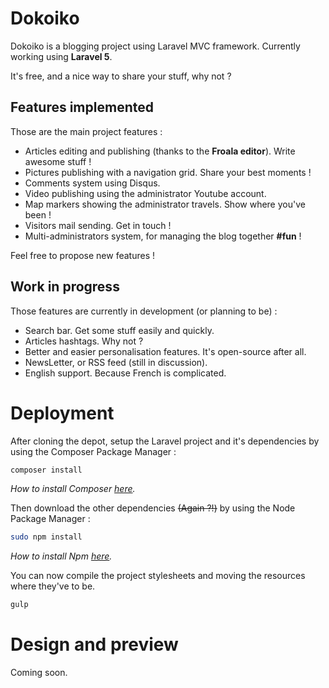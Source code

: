 # Dokoiko

Dokoiko is a blogging project using Laravel MVC framework.
Currently working using **Laravel 5**. 

It's free, and a nice way to share your stuff, why not ?

## Features implemented

Those are the main project features :

- Articles editing and publishing (thanks to the **Froala editor**). Write awesome stuff !
- Pictures publishing with a navigation grid. Share your best moments !
- Comments system using Disqus.
- Video publishing using the administrator Youtube account.
- Map markers showing the administrator travels. Show where you've been !
- Visitors mail sending. Get in touch !
- Multi-administrators system, for managing the blog together **#fun** !
    
Feel free to propose new features !
    
## Work in progress

Those features are currently in development (or planning to be) :

- Search bar. Get some stuff easily and quickly.
- Articles hashtags. Why not ?
- Better and easier personalisation features. It's open-source after all.
- NewsLetter, or RSS feed (still in discussion).
- English support. Because French is complicated.

# Deployment

After cloning the depot, setup the Laravel project and it's dependencies by using the Composer Package Manager :

```bash
composer install
```

*How to install Composer [here](https://getcomposer.org/doc/00-intro.md).* 

Then download the other dependencies ~~(Again ?!)~~ by using the Node Package Manager :

```bash
sudo npm install
```

*How to install Npm [here](http://nodejs.org/download/).* 

You can now compile the project stylesheets and moving the resources where they've to be.

```bash
gulp
```
    
# Design and preview

Coming soon.